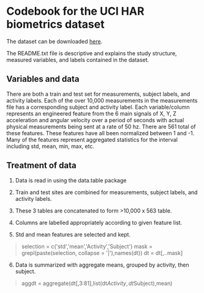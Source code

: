 # Codebook for the UCI HAR biometrics dataset
The dataset can be downloaded [here](https://d396qusza40orc.cloudfront.net/getdata%2Fprojectfiles%2FUCI%20HAR%20Dataset.zip).

The README.txt file is descriptive and explains the study structure, measured variables, and labels contained in the dataset. 

## Variables and data
There are both a train and test set for measurements, subject labels, and activity labels. Each of the over 10,000 measurements in the measurements file has a corresponding subject and activity label. Each variable/column represents an engineered feature from the 6 main signals of X, Y, Z acceleration and angular velocity over a period of seconds with actual physical measurements being sent at a rate of 50 hz. There are 561 total of these features. These features have all been normalized between 1 and -1. Many of the features represent aggregated statistics for the interval including std, mean, min, max, etc.

## Treatment of data
1. Data is read in using the data.table package

2. Train and test sites are combined for measurements, subject labels, and activity labels.

3. These 3 tables are concatenated to form >10,000 x 563 table.

4. Columns are labelled appropriately according to given feature list. 

5. Std and mean features are selected and kept. 
>selection = c('std','mean','Activity','Subject')
>mask = grepl(paste(selection, collapse = '|'),names(dt))
>dt = dt[,..mask]

6. Data is summarized with aggregate means, grouped by activity, then subject.
>aggdt = aggregate(dt[,3:81],list(dt$Activity,dt$Subject),mean)
